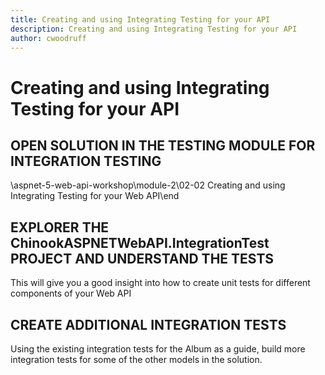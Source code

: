 ```yaml
---
title: Creating and using Integrating Testing for your API
description: Creating and using Integrating Testing for your API
author: cwoodruff
---
```

# Creating and using Integrating Testing for your API

## OPEN SOLUTION IN THE TESTING MODULE FOR INTEGRATION TESTING

\aspnet-5-web-api-workshop\module-2\02-02 Creating and using Integrating Testing for your Web API\end

## EXPLORER THE ChinookASPNETWebAPI.IntegrationTest PROJECT AND UNDERSTAND THE TESTS

This will give you a good insight into how to create unit tests for different components of your Web API

## CREATE ADDITIONAL INTEGRATION TESTS

Using the existing integration tests for the Album as a guide, build more integration tests for some of the other models in the solution.
